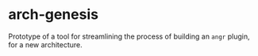# arch-genesis

Prototype of a tool for streamlining the process of building an `angr` plugin, for a new architecture.
